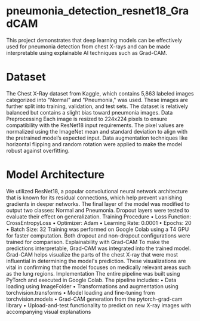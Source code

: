 # pneumonia_detection_resnet18_GradCAM
This project demonstrates that deep learning models can be effectively used for pneumonia detection from chest X-rays and can be made interpretable using explainable AI techniques such as Grad-CAM.

# Dataset
The Chest X-Ray dataset from Kaggle, which contains 5,863 labeled images categorized into "Normal" and "Pneumonia," was used. These images are further split into training, validation, and test sets. The dataset is relatively balanced but contains a slight bias toward pneumonia images.
Data Preprocessing
Each image is resized to 224x224 pixels to ensure compatibility with the ResNet18 input requirements. The pixel values are normalized using the ImageNet mean and standard deviation to align with the pretrained model’s expected input. Data augmentation techniques like horizontal flipping and random rotation were applied to make the model robust against overfitting.

# Model Architecture
We utilized ResNet18, a popular convolutional neural network architecture that is known for its residual connections, which help prevent vanishing gradients in deeper networks. The final layer of the model was modified to output two classes: Normal and Pneumonia. Dropout layers were tested to evaluate their effect on generalization.
Training Procedure
•	Loss Function: CrossEntropyLoss
•	Optimizer: Adam
•	Learning Rate: 0.0001
•	Epochs: 20
•	Batch Size: 32
Training was performed on Google Colab using a T4 GPU for faster computation. Both dropout and non-dropout configurations were trained for comparison.
Explainability with Grad-CAM
To make the predictions interpretable, Grad-CAM was integrated into the trained model. Grad-CAM helps visualize the parts of the chest X-ray that were most influential in determining the model's prediction. These visualizations are vital in confirming that the model focuses on medically relevant areas such as the lung regions.
Implementation
The entire pipeline was built using PyTorch and executed in Google Colab. The pipeline includes:
•	Data loading using ImageFolder
•	Transformations and augmentation using torchvision.transforms
•	Model loading and fine-tuning from torchvision.models
•	Grad-CAM generation from the pytorch-grad-cam library
•	Upload-and-test functionality to predict on new X-ray images with accompanying visual explanations

